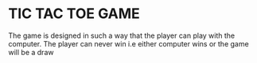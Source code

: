 # TIC TAC TOE GAME 
The game is designed in such a way that the player can play with the computer.
The player can never win i.e either computer wins or the game will be a draw
